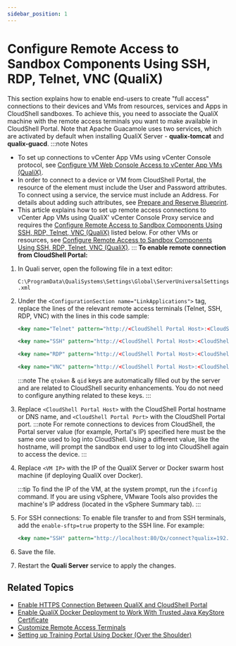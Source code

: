 ```yaml
---
sidebar_position: 1
---
```


# Configure Remote Access to Sandbox Components Using SSH, RDP, Telnet, VNC (QualiX)

This section explains how to enable end-users to create "full access" connections to their devices and VMs from resources, services and Apps in CloudShell sandboxes. To achieve this, you need to associate the QualiX machine with the remote access terminals you want to make available in CloudShell Portal. Note that Apache Guacamole uses two services, which are activated by default when installing QualiX Server - **qualix-tomcat** and **qualix-guacd**.
:::note Notes
- To set up connections to vCenter App VMs using vCenter Console protocol, see [Configure VM Web Console Access to vCenter App VMs (QualiX)](./configure-vm-web-console.md).
- In order to connect to a device or VM from CloudShell Portal, the resource of the element must include the User and Password attributes. To connect using a service, the service must include an Address. For details about adding such attributes, see [Prepare and Reserve Blueprint](../prepare-and-reserve-blueprint.md).
- This article explains how to set up remote access connections to vCenter App VMs using QualiX' vCenter Console Proxy service and requires the [Configure Remote Access to Sandbox Components Using SSH, RDP, Telnet, VNC (QualiX)](./configure-remote-access.md) listed below. For other VMs or resources, see [Configure Remote Access to Sandbox Components Using SSH, RDP, Telnet, VNC (QualiX)](./configure-remote-access.md).
:::
**To enable remote connection from CloudShell Portal:**

1. In Quali server, open the following file in a text editor:
    
    `C:\ProgramData\QualiSystems\Settings\Global\ServerUniversalSettings.xml`
    
2. Under the `<ConfigurationSection name="LinkApplications">` tag, replace the lines of the relevant remote access terminals (Telnet, SSH, RDP, VNC) with the lines in this code sample:
    
    ```xml
    <key name="Telnet" pattern="http://<CloudShell Portal Host>:<CloudShell Portal Port>/Qx/connect?qualix=<VM IP>&amp;qualixType=https&amp;telnet{qid}&amp;qtoken={qtoken}&amp;hostname={Address}&amp;protocol=telnet&amp;port=23&amp;username={User}&amp;password={Password}" icon-key="Telnet" />
    ```
    
    ```xml
    <key name="SSH" pattern="http://<CloudShell Portal Host>:<CloudShell Portal Port>/Qx/connect?qualix=<VM IP>&amp;qualixType=https&amp;ssh{qid}&amp;qtoken={qtoken}&amp;hostname={Address}&amp;protocol=ssh&amp;port=22&amp;username={User}&amp;password=secure" icon-key="SSH" />
    ```
    
    ```xml
    <key name="RDP" pattern="http://<CloudShell Portal Host>:<CloudShell Portal Port>/Qx/connect?qualix=<VM IP>&amp;qualixType=https&amp;rdp{qid}&amp;qtoken={qtoken}&amp;hostname={Address}&amp;protocol=rdp&amp;port=3389&amp;username={User}&amp;password={Password}&amp;security=any&amp;ignore-cert=true" icon-key="RDP" />
    ```
    
    ```xml
    <key name="VNC" pattern="http://<CloudShell Portal Host>:<CloudShell Portal Port>/Qx/connect?qualix=<VM IP>&amp;qualixType=https&amp;vnc{qid}&amp;qtoken={qtoken}&amp;hostname={Address}&amp;protocol=vnc&amp;port=5900&amp;username={User}&amp;password={Password}" icon-key="VNC" />
    ```
    :::note
    The `qtoken` & `qid` keys are automatically filled out by the server and are related to CloudShell security enhancements. You do not need to configure anything related to these keys.
    :::
3. Replace `<CloudShell Portal Host>` with the CloudShell Portal hostname or DNS name, and `<CloudShell Portal Port>` with the CloudShell Portal port.
    :::note
    For remote connections to devices from CloudShell, the Portal server value (for example, Portal's IP) specified here must be the same one used to log into CloudShell. Using a different value, like the hostname, will prompt the sandbox end user to log into CloudShell again to access the device.
    :::
4. Replace `<VM IP>` with the IP of the QualiX Server or Docker swarm host machine (if deploying QualiX over Docker).
    
    :::tip
    To find the IP of the VM, at the system prompt, run the `ifconfig` command. If you are using vSphere, VMware Tools also provides the machine's IP address (located in the vSphere Summary tab).
    :::
5. For SSH connections: To enable file transfer to and from SSH terminals, add the `enable-sftp=true` property to the SSH line. For example:
    
    ```xml
    <key name="SSH" pattern="http://localhost:80/Qx/connect?qualix=192.168.1.17&enable-sftp=true&qualixType=https&amp;ssh{qid}&amp;qtoken={qtoken}&amp;hostname={Address}&amp;protocol=ssh&amp;port=22&amp;username={User}&amp;password=secure" icon-key="SSH" />
    ```
    
6. Save the file.
7. Restart the **Quali Server** service to apply the changes.

## Related Topics

- [Enable HTTPS Connection Between QualiX and CloudShell Portal](./enable-https/index.md)
- [Enable QualiX Docker Deployment to Work With Trusted Java KeyStore Certificate](./config-jks-cert.md)
- [Customize Remote Access Terminals](../../../install-configure/qualix/post-installation-config/customize-remote-access.md)
- [Setting up Training Portal Using Docker (Over the Shoulder)](../../../install-configure/qualix/training-portal/setting-up-using-docker.md)